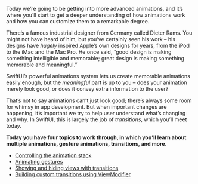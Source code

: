 Today we’re going to be getting into more advanced animations, and it’s where you’ll start to get a deeper understanding of how animations work and how you can customize them to a remarkable degree.

There’s a famous industrial designer from Germany called Dieter Rams. You might not have heard of him, but you’ve certainly seen his work – his designs have _hugely_ inspired Apple’s own designs for years, from the iPod to the iMac and the Mac Pro. He once said, “good design is making something intelligible and memorable; great design is making something memorable and meaningful.”

SwiftUI’s powerful animations system lets us create memorable animations easily enough, but the _meaningful_ part is up to you – does your animation merely look good, or does it convey extra information to the user?

That’s not to say animations can’t just look good; there’s always some room for whimsy in app development. But when important changes are happening, it’s important we try to help user understand what’s changing and why. In SwiftUI, this is largely the job of _transitions_, which you’ll meet today.

**Today you have four topics to work through, in which you’ll learn about multiple animations, gesture animations, transitions, and more.**

- [Controlling the animation stack](https://www.hackingwithswift.com/books/ios-swiftui/controlling-the-animation-stack)
- [Animating gestures](https://www.hackingwithswift.com/books/ios-swiftui/animating-gestures)
- [Showing and hiding views with transitions](https://www.hackingwithswift.com/books/ios-swiftui/showing-and-hiding-views-with-transitions)
- [Building custom transitions using ViewModifier](https://www.hackingwithswift.com/books/ios-swiftui/building-custom-transitions-using-viewmodifier)